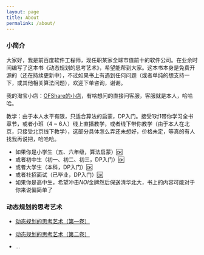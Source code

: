 ```yaml
---
layout: page
title: About
permalink: /about/
---
```


### 小简介

大家好，我是前百度软件工程师，现任职某家全球市值前十的软件公司。在业余时间编写了这本书《动态规划的思考艺术》，希望能帮到大家。这本书本身是免费开源的（还在持续更新中），不过如果书上有遇到任何问题（或者单纯的想支持一下，或其他相关算法问题），欢迎下单咨询，谢谢。

我的淘宝小店：[OFShare的小店](https://m.tb.cn/h.gcdNgBHI1tCFi9H?tk=iAT0WtcAMpE)，有啥想问的直接问客服，客服就是本人，哈哈哈。

教学：由于本人水平有限，只适合算法的启蒙，DP入门。接受1对1带你学习全书章节，或者小班（4 ~ 6人）线上直播教学，或者线下带你教学（由于本人在北京，只接受北京线下教学），这部分具体怎么弄还未想好，价格未定，等真的有人找我再说把，哈哈哈。

- 如果你是小学生（五、六年级，算法启蒙）🆗
- 或者初中生（初一、初二、初三，DP入门）🆗
- 或者大学生（本科，DP入门）🆗
- 或者社招面试（已毕业，DP入门）🆗
- 如果你是高中生，希望冲击$NOI$金牌然后保送清华北大，书上的内容可能对于你来说偏简单了

### 动态规划的思考艺术

- [动态规划的思考艺术（第一卷）](https://ofshare.github.io/2024-03-23-1hello-algorithm/)

- [动态规划的思考艺术（第二卷）](https://ofshare.github.io/2024-05-04-2hello-algorithm/)

- ...
  
<script type="text/javascript" id="clustrmaps" src="//clustrmaps.com/map_v2.js?d=iPlK0nt3AGm-btyvJgy4zKjgTR3MU4JQZPGH_EvPZCs&cl=ffffff&w=a"></script>
